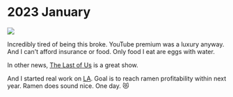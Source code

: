 # 2023 January

![](https://images.nikiv.dev/broke-2023.PNG)

Incredibly tired of being this broke. YouTube premium was a luxury anyway. And I can't afford insurance or food. Only food I eat are eggs with water.

In other news, [The Last of Us](https://trakt.tv/shows/the-last-of-us) is a great show.

And I started real work on [LA](https://github.com/learn-anything/learn-anything). Goal is to reach ramen profitability within next year. Ramen does sound nice. One day. 😻

